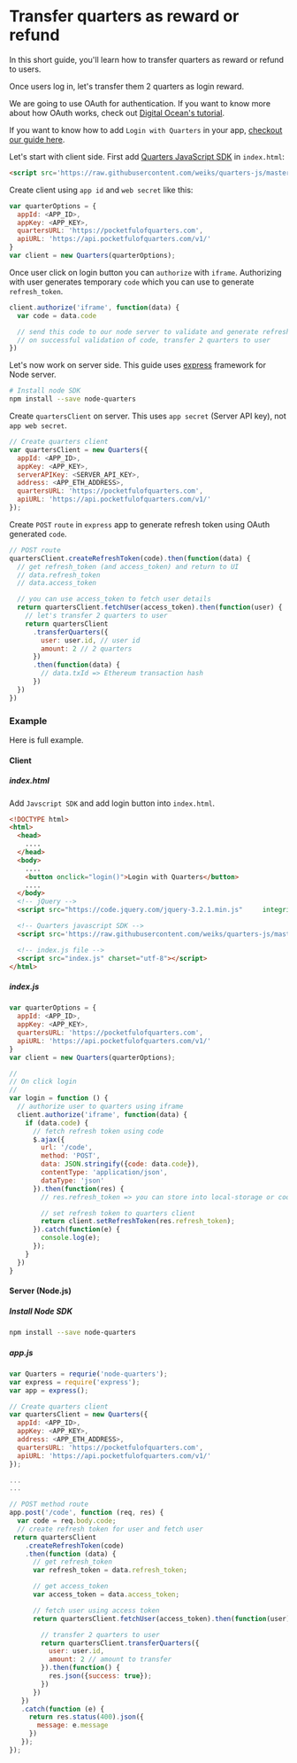 # Transfer quarters as reward or refund

In this short guide, you'll learn how to transfer quarters as reward or refund
to users.

Once users log in, let's transfer them 2 quarters as login reward.

We are going to use OAuth for authentication. If you want to know more about how
OAuth works, check out
[Digital Ocean's tutorial](https://www.digitalocean.com/community/tutorials/an-introduction-to-oauth-2).

If you want to know how to add `Login with Quarters` in your app,
[checkout our guide here](./login-quarters.md).

Let's start with client side. First add [Quarters JavaScript SDK](../sdk/js.md)
in `index.html`:

```html
<script src='https://raw.githubusercontent.com/weiks/quarters-js/master/lib/Quarters.min.js'></script>
```

Create client using `app id` and `web secret` like this:

```js
var quarterOptions = {
  appId: <APP_ID>,
  appKey: <APP_KEY>,
  quartersURL: 'https://pocketfulofquarters.com',
  apiURL: 'https://api.pocketfulofquarters.com/v1/'
}
var client = new Quarters(quarterOptions);
```

Once user click on login button you can `authorize` with `iframe`. Authorizing
with user generates temporary `code` which you can use to generate
`refresh_token`.

```js
client.authorize('iframe', function(data) {
  var code = data.code

  // send this code to our node server to validate and generate refresh_token
  // on successful validation of code, transfer 2 quarters to user
})
```

Let's now work on server side. This guide uses [express](http://expressjs.com/)
framework for Node server.

```bash
# Install node SDK
npm install --save node-quarters
```

Create `quartersClient` on server. This uses `app secret` (Server API key), not
`app web secret`.

```js
// Create quarters client
var quartersClient = new Quarters({
  appId: <APP_ID>,
  appKey: <APP_KEY>,
  serverAPIKey: <SERVER_API_KEY>,
  address: <APP_ETH_ADDRESS>,
  quartersURL: 'https://pocketfulofquarters.com',
  apiURL: 'https://api.pocketfulofquarters.com/v1/'
});
```

Create `POST` `route` in `express` app to generate refresh token using OAuth
generated `code`.

```js
// POST route
quartersClient.createRefreshToken(code).then(function(data) {
  // get refresh_token (and access_token) and return to UI
  // data.refresh_token
  // data.access_token

  // you can use access_token to fetch user details
  return quartersClient.fetchUser(access_token).then(function(user) {
    // let's transfer 2 quarters to user
    return quartersClient
      .transferQuarters({
        user: user.id, // user id
        amount: 2 // 2 quarters
      })
      .then(function(data) {
        // data.txId => Ethereum transaction hash
      })
  })
})
```

### Example

Here is full example.

#### Client

##### index.html

Add `Javscript SDK` and add login button into `index.html`.

```html
<!DOCTYPE html>
<html>
  <head>
    ....
  </head>
  <body>
    ....
    <button onclick="login()">Login with Quarters</button>
    ....
  </body>
  <!-- jQuery -->
  <script src="https://code.jquery.com/jquery-3.2.1.min.js"     integrity="sha256-hwg4gsxgFZhOsEEamdOYGBf13FyQuiTwlAQgxVSNgt4=" crossorigin="anonymous"></script>

  <!-- Quarters javascript SDK -->
  <script src='https://raw.githubusercontent.com/weiks/quarters-js/master/lib/Quarters.min.js'></script>

  <!-- index.js file -->
  <script src="index.js" charset="utf-8"></script>
</html>
```

##### index.js

```js
var quarterOptions = {
  appId: <APP_ID>,
  appKey: <APP_KEY>,
  quartersURL: 'https://pocketfulofquarters.com',
  apiURL: 'https://api.pocketfulofquarters.com/v1/'
}
var client = new Quarters(quarterOptions);

//
// On click login
//
var login = function () {
  // authorize user to quarters using iframe
  client.authorize('iframe', function(data) {
    if (data.code) {
      // fetch refresh token using code
      $.ajax({
        url: '/code',
        method: 'POST',
        data: JSON.stringify({code: data.code}),
        contentType: 'application/json',
        dataType: 'json'
      }).then(function(res) {
        // res.refresh_token => you can store into local-storage or cookies

        // set refresh token to quarters client
        return client.setRefreshToken(res.refresh_token);
      }).catch(function(e) {
        console.log(e);
      });
    }
  })
}
```

#### Server (Node.js)

##### Install Node SDK

```bash
npm install --save node-quarters
```

##### app.js

```js
var Quarters = requrie('node-quarters');
var express = require('express');
var app = express();

// Create quarters client
var quartersClient = new Quarters({
  appId: <APP_ID>,
  appKey: <APP_KEY>,
  address: <APP_ETH_ADDRESS>,
  quartersURL: 'https://pocketfulofquarters.com',
  apiURL: 'https://api.pocketfulofquarters.com/v1/'
});

...
...

// POST method route
app.post('/code', function (req, res) {
  var code = req.body.code;
  // create refresh token for user and fetch user
 return quartersClient
    .createRefreshToken(code)
    .then(function (data) {
      // get refresh_token
      var refresh_token = data.refresh_token;

      // get access_token
      var access_token = data.access_token;

      // fetch user using access token
      return quartersClient.fetchUser(access_token).then(function(user) {

        // transfer 2 quarters to user
        return quartersClient.transferQuarters({
          user: user.id,
          amount: 2 // amount to transfer
        }).then(function() {
          res.json({success: true});
        })
      })
   })
   .catch(function (e) {
     return res.status(400).json({
       message: e.message
     })
   });
});
```
